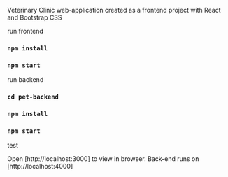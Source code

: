 Veterinary Clinic web-application created as a frontend project with React and Bootstrap CSS

run frontend
### `npm install`
### `npm start`

run backend
### `cd pet-backend`
### `npm install`
### `npm start`

test

Open [http://localhost:3000] to view in browser. Back-end runs on [http://localhost:4000]
